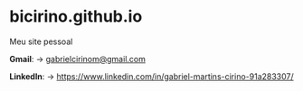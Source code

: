 # bicirino.github.io
Meu site pessoal 

**Gmail**: 
-> gabrielcirinom@gmail.com

**LinkedIn**: 
-> https://www.linkedin.com/in/gabriel-martins-cirino-91a283307/
